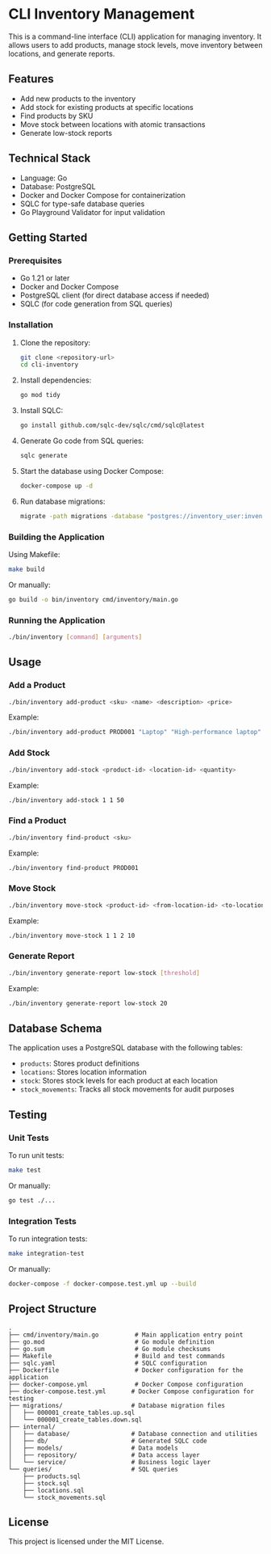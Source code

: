 # CLI Inventory Management

This is a command-line interface (CLI) application for managing inventory. It allows users to add products, manage stock levels, move inventory between locations, and generate reports.

## Features

- Add new products to the inventory
- Add stock for existing products at specific locations
- Find products by SKU
- Move stock between locations with atomic transactions
- Generate low-stock reports

## Technical Stack

- Language: Go
- Database: PostgreSQL
- Docker and Docker Compose for containerization
- SQLC for type-safe database queries
- Go Playground Validator for input validation

## Getting Started

### Prerequisites

- Go 1.21 or later
- Docker and Docker Compose
- PostgreSQL client (for direct database access if needed)
- SQLC (for code generation from SQL queries)

### Installation

1. Clone the repository:
   ```bash
   git clone <repository-url>
   cd cli-inventory
   ```

2. Install dependencies:
   ```bash
   go mod tidy
   ```

3. Install SQLC:
   ```bash
   go install github.com/sqlc-dev/sqlc/cmd/sqlc@latest
   ```

4. Generate Go code from SQL queries:
   ```bash
   sqlc generate
   ```

5. Start the database using Docker Compose:
   ```bash
   docker-compose up -d
   ```

6. Run database migrations:
   ```bash
   migrate -path migrations -database "postgres://inventory_user:inventory_password@localhost:5432/inventory_db?sslmode=disable" up
   ```

### Building the Application

Using Makefile:
```bash
make build
```

Or manually:
```bash
go build -o bin/inventory cmd/inventory/main.go
```

### Running the Application

```bash
./bin/inventory [command] [arguments]
```

## Usage

### Add a Product

```bash
./bin/inventory add-product <sku> <name> <description> <price>
```

Example:
```bash
./bin/inventory add-product PROD001 "Laptop" "High-performance laptop" 1299.99
```

### Add Stock

```bash
./bin/inventory add-stock <product-id> <location-id> <quantity>
```

Example:
```bash
./bin/inventory add-stock 1 1 50
```

### Find a Product

```bash
./bin/inventory find-product <sku>
```

Example:
```bash
./bin/inventory find-product PROD001
```

### Move Stock

```bash
./bin/inventory move-stock <product-id> <from-location-id> <to-location-id> <quantity>
```

Example:
```bash
./bin/inventory move-stock 1 1 2 10
```

### Generate Report

```bash
./bin/inventory generate-report low-stock [threshold]
```

Example:
```bash
./bin/inventory generate-report low-stock 20
```

## Database Schema

The application uses a PostgreSQL database with the following tables:

- `products`: Stores product definitions
- `locations`: Stores location information
- `stock`: Stores stock levels for each product at each location
- `stock_movements`: Tracks all stock movements for audit purposes

## Testing

### Unit Tests

To run unit tests:
```bash
make test
```

Or manually:
```bash
go test ./...
```

### Integration Tests

To run integration tests:
```bash
make integration-test
```

Or manually:
```bash
docker-compose -f docker-compose.test.yml up --build
```

## Project Structure

```
.
├── cmd/inventory/main.go          # Main application entry point
├── go.mod                         # Go module definition
├── go.sum                         # Go module checksums
├── Makefile                       # Build and test commands
├── sqlc.yaml                      # SQLC configuration
├── Dockerfile                     # Docker configuration for the application
├── docker-compose.yml             # Docker Compose configuration
├── docker-compose.test.yml       # Docker Compose configuration for testing
├── migrations/                   # Database migration files
│   ├── 000001_create_tables.up.sql
│   └── 000001_create_tables.down.sql
├── internal/
│   ├── database/                 # Database connection and utilities
│   ├── db/                       # Generated SQLC code
│   ├── models/                   # Data models
│   ├── repository/               # Data access layer
│   └── service/                  # Business logic layer
└── queries/                      # SQL queries
    ├── products.sql
    ├── stock.sql
    ├── locations.sql
    └── stock_movements.sql
```

## License

This project is licensed under the MIT License.
